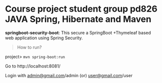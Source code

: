 # Course project student group pd826 JAVA Spring, Hibernate and Maven


**springboot-security-boot**: This secure a SpringBoot +Thymeleaf based web application using Spring Security.
> How to run?

project> `mvn spring-boot:run`

Go to http://localhost:8081/

Login with admin@gmail.com/admin (or) user@gmail.com/user
